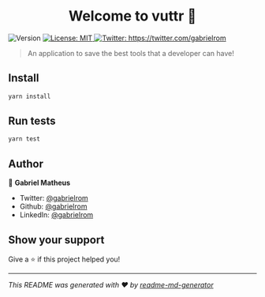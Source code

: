 <h1 align="center">Welcome to vuttr 👋</h1>
<p>
  <img alt="Version" src="https://img.shields.io/badge/version-1.0.0-blue.svg?cacheSeconds=2592000" />
  <a href="#" target="_blank">
    <img alt="License: MIT" src="https://img.shields.io/badge/License-MIT-yellow.svg" />
  </a>
  <a href="https://twitter.com/gabrieIrom" target="_blank">
    <img alt="Twitter: https://twitter.com/gabrieIrom" src="https://img.shields.io/twitter/follow/gabrieIrom.svg?style=social" />
  </a>
</p>

> An application to save the best tools that a developer can have!

## Install

```sh
yarn install
```

## Run tests

```sh
yarn test
```

## Author

👤 **Gabriel Matheus**

* Twitter: [@gabrielrom](https://twitter.com/gabrieIrom)
* Github: [@gabrielrom](https://github.com/gabrielrom)
* LinkedIn: [@gabrielrom](https://linkedin.com/in/gabrielrom)

## Show your support

Give a ⭐️ if this project helped you!

***
_This README was generated with ❤️ by [readme-md-generator](https://github.com/kefranabg/readme-md-generator)_